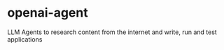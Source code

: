 # openai-agent
LLM Agents to research content from the internet and write, run and test applications
